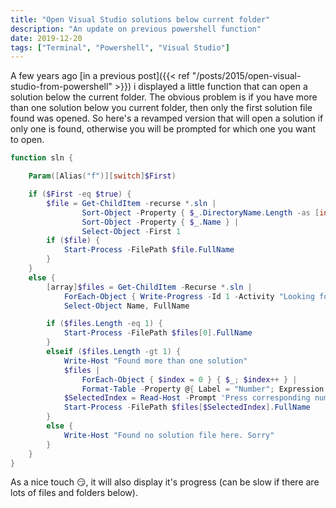 ```yaml
---
title: "Open Visual Studio solutions below current folder"
description: "An update on previous powershell function"
date: 2019-12-20
tags: ["Terminal", "Powershell", "Visual Studio"]
---
```


A few years ago [in a previous post]({{< ref "/posts/2015/open-visual-studio-from-powershell" >}}) i displayed a little function that can open a solution below the current folder. The obvious problem is if you have more than one solution below you current folder, then only the first solution file found was opened. So here's a revamped version that will open a solution if only one is found, otherwise you will be prompted for which one you want to open.

```powershell
function sln {

    Param([Alias("f")][switch]$First)

    if ($First -eq $true) {
        $file = Get-ChildItem -recurse *.sln |
                Sort-Object -Property { $_.DirectoryName.Length -as [int] } |
                Sort-Object -Property { $_.Name } |
                Select-Object -First 1
        if ($file) {
            Start-Process -FilePath $file.FullName
        }
    }
    else {
        [array]$files = Get-ChildItem -Recurse *.sln |
            ForEach-Object { Write-Progress -Id 1 -Activity "Looking for solutions" -Status "Found $($_.Name)"; $_ } |
            Select-Object Name, FullName

        if ($files.Length -eq 1) {
            Start-Process -FilePath $files[0].FullName
        }
        elseif ($files.Length -gt 1) {
            Write-Host "Found more than one solution"
            $files |
                ForEach-Object { $index = 0 } { $_; $index++ } |
                Format-Table -Property @{ Label = "Number"; Expression = { $index }; }, Name
            $SelectedIndex = Read-Host -Prompt 'Press corresponding number to open: '
            Start-Process -FilePath $files[$SelectedIndex].FullName
        }
        else {
            Write-Host "Found no solution file here. Sorry"
        }
    }
}
```

As a nice touch :smirk:, it will also display it's progress (can be slow if there are lots of files and folders below).
